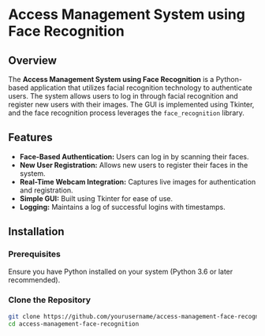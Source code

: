 # Access Management System using Face Recognition

## Overview
The **Access Management System using Face Recognition** is a Python-based application that utilizes facial recognition technology to authenticate users. The system allows users to log in through facial recognition and register new users with their images. The GUI is implemented using Tkinter, and the face recognition process leverages the `face_recognition` library.

## Features
- **Face-Based Authentication:** Users can log in by scanning their faces.
- **New User Registration:** Allows new users to register their faces in the system.
- **Real-Time Webcam Integration:** Captures live images for authentication and registration.
- **Simple GUI:** Built using Tkinter for ease of use.
- **Logging:** Maintains a log of successful logins with timestamps.

## Installation
### Prerequisites
Ensure you have Python installed on your system (Python 3.6 or later recommended).

### Clone the Repository
```sh
git clone https://github.com/yourusername/access-management-face-recognition.git
cd access-management-face-recognition
